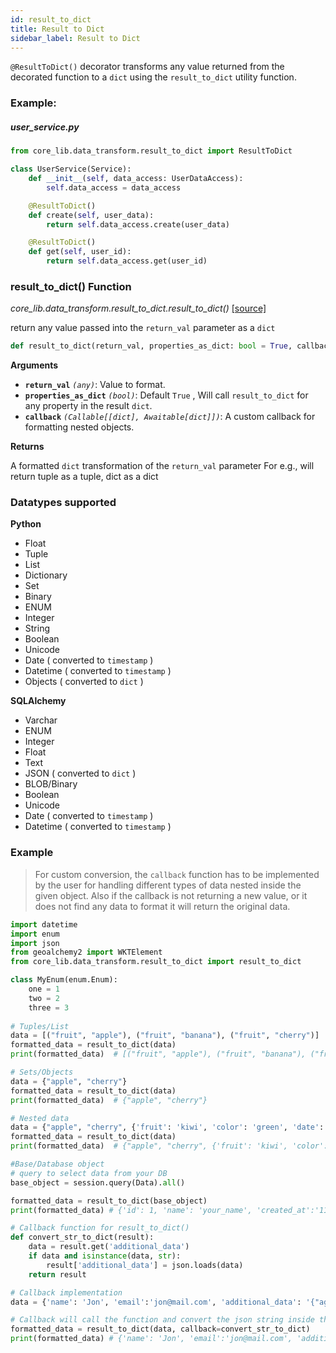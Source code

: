 ```yaml
---
id: result_to_dict
title: Result to Dict
sidebar_label: Result to Dict
---
```

`@ResultToDict()` decorator transforms any value returned from the decorated function to a `dict` using the `result_to_dict` utility function.

### Example:

##### user_service.py

```python
from core_lib.data_transform.result_to_dict import ResultToDict

class UserService(Service):
    def __init__(self, data_access: UserDataAccess):
        self.data_access = data_access

    @ResultToDict()
    def create(self, user_data):
        return self.data_access.create(user_data)

    @ResultToDict()
    def get(self, user_id):
        return self.data_access.get(user_id)
```



### result_to_dict() Function

*core_lib.data_transform.result_to_dict.result_to_dict()* [[source]](https://github.com/shay-te/core-lib/blob/master/core_lib/data_transform/result_to_dict.py#L74)

return any value passed into the `return_val` parameter as a `dict`

```python 
def result_to_dict(return_val, properties_as_dict: bool = True, callback: Callable[[dict], Awaitable[dict]] = None):
```

**Arguments**

- **`return_val`** *`(any)`*: Value to format.
- **`properties_as_dict`** *`(bool)`*: Default `True` , Will call `result_to_dict` for any property in the result `dict`.
- **`callback`** *`(Callable[[dict], Awaitable[dict]])`*: A custom callback for formatting nested objects.

**Returns**

A formatted `dict` transformation of the `return_val` parameter
For e.g., will return tuple as a tuple, dict as a dict

### Datatypes supported

**Python**

 - Float
 - Tuple
 - List
 - Dictionary
 - Set
 - Binary
 - ENUM
 - Integer
 - String
 - Boolean
 - Unicode
 - Date ( converted to `timestamp` )
 - Datetime ( converted to `timestamp` )
 - Objects ( converted to `dict` )

**SQLAlchemy**

 - Varchar
 - ENUM
 - Integer
 - Float
 - Text
 - JSON ( converted to `dict` )
 - BLOB/Binary
 - Boolean
 - Unicode
 - Date ( converted to `timestamp` )
 - Datetime ( converted to `timestamp` )


### Example

>For custom conversion, the `callback` function has to be implemented by the user for handling different types of data nested inside the given object.
> Also if the callback is not returning a new value, or it does not find any data to format it will return the original data.

```python
import datetime
import enum
import json
from geoalchemy2 import WKTElement
from core_lib.data_transform.result_to_dict import result_to_dict

class MyEnum(enum.Enum):
    one = 1
    two = 2
    three = 3
    
# Tuples/List
data = [("fruit", "apple"), ("fruit", "banana"), ("fruit", "cherry")]
formatted_data = result_to_dict(data)
print(formatted_data)  # [("fruit", "apple"), ("fruit", "banana"), ("fruit", "cherry")]

# Sets/Objects
data = {"apple", "cherry"}
formatted_data = result_to_dict(data)
print(formatted_data)  # {"apple", "cherry"}

# Nested data
data = {"apple", "cherry", {'fruit': 'kiwi', 'color': 'green', 'date': datetime.datetime.utcnow()}}
formatted_data = result_to_dict(data)
print(formatted_data)  # {"apple", "cherry", {'fruit': 'kiwi', 'color': 'green', 'date': '{timestamp of the datetime}'}

#Base/Database object
# query to select data from your DB
base_object = session.query(Data).all()

formatted_data = result_to_dict(base_object)
print(formatted_data) # {'id': 1, 'name': 'your_name', 'created_at':'11234322.6789', ...and other columns from your DB}

# Callback function for result_to_dict()
def convert_str_to_dict(result):
    data = result.get('additional_data')
    if data and isinstance(data, str):
        result['additional_data'] = json.loads(data)
    return result

# Callback implementation
data = {'name': 'Jon', 'email':'jon@mail.com', 'additional_data': '{"age": 42, "address": "Miami", "active": True}'}

# Callback will call the function and convert the json string inside the dict to object
formatted_data = result_to_dict(data, callback=convert_str_to_dict)
print(formatted_data) # {'name': 'Jon', 'email':'jon@mail.com', 'additional_data': {'age': 42, 'address': 'Miami', 'active': True}}

```

